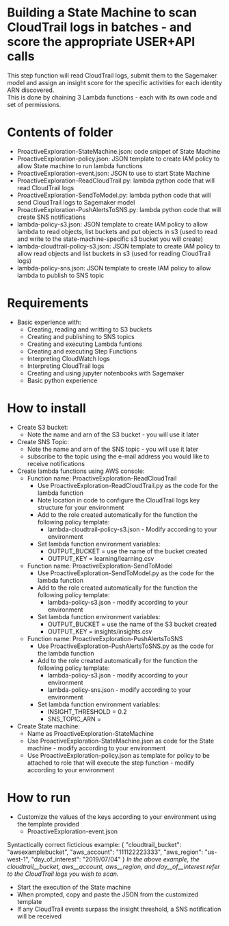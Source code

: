 # Building a State Machine to scan CloudTrail logs in batches - and score the appropriate USER+API calls
This step function will read CloudTrail logs, submit them to the Sagemaker model and assign an insight score for the specific activities for each identity ARN discovered.  
This is done by chaining 3 Lambda functions - each with its own code and set of permissions.

# Contents of folder
* ProactiveExploration-StateMachine.json: code snippet of State Machine
* ProactiveExploration-policy.json: JSON template to create IAM policy to allow State machine to run lambda functions
* ProactiveExploration-event.json: JSON to use to start State Machine
* ProactiveExploration-ReadCloudTrail.py: lambda python code that will read CloudTrail logs
* ProactiveExploration-SendToModel.py: lambda python code that will send CloudTrail logs to Sagemaker model
* ProactiveExploration-PushAlertsToSNS.py: lambda python code that will create SNS notifications
* lambda-policy-s3.json: JSON template to create IAM policy to allow lambda to read objects, list buckets and put objects in s3 (used to read and write to the state-machine-specific s3 bucket you will create)
* lambda-cloudtrail-policy-s3.json: JSON template to create IAM policy to allow read objects and list buckets in s3 (used for reading CloudTrail logs)
* lambda-policy-sns.json: JSON template to create IAM policy to allow lambda to publish to SNS topic

# Requirements
* Basic experience with:
    * Creating, reading and writting to S3 buckets
    * Creating and publishing to SNS topics
    * Creating and executing Lambda funtions
    * Creating and executing Step Functions
    * Interpreting CloudWatch logs
    * Interpreting CloudTrail logs
    * Creating and using jupyter notenbooks with Sagemaker
    * Basic python experience

# How to install
* Create S3 bucket:
    * Note the name and arn of the S3 bucket - you will use it later
* Create SNS Topic:
    * Note the name and arn of the SNS topic - you will use it later
    * subscribe to the topic using the e-mail address you would like to receive notifications
* Create lambda functions using AWS console:
    * Function name: ProactiveExploration-ReadCloudTrail
        * Use ProactiveExploration-ReadCloudTrail.py as the code for the lambda function
        * Note location in code to configure the CloudTrail logs key structure for your environment
        * Add to the role created automatically for the function the following policy template:
            * lambda-cloudtrail-policy-s3.json - Modify according to your environment
        * Set lambda function environment variables:
            * OUTPUT_BUCKET = use the name of the bucket created
            * OUTPUT_KEY = learning/learning.csv
    * Function name: ProactiveExploration-SendToModel
        * Use ProactiveExploration-SendToModel.py as the code for the lambda function
        * Add to the role created automatically for the function the following policy template:
            * lambda-policy-s3.json - modify according to your environment
        * Set lambda function environment variables:
            * OUTPUT_BUCKET = use the name of the S3 bucket created
            * OUTPUT_KEY = insights/insights.csv
    * Function name: ProactiveExploration-PushAlertsToSNS
        * Use ProactiveExploration-PushAlertsToSNS.py as the code for the lambda function
        * Add to the role created automatically for the function the following policy template:
            * lambda-policy-s3.json - modify according to your environment
            * lambda-policy-sns.json - modify according to your environment
        * Set lambda function environment variables:
            * INSIGHT_THRESHOLD = 0.2
            * SNS_TOPIC_ARN = <the arn of the SNS topic created>
* Create State machine:
    * Name as ProactiveExploration-StateMachine
    * Use ProactiveExploration-StateMachine.json as code for the State machine - modify according to your environment
    * Use ProactiveExploration-policy.json as template for policy to be attached to role that will execute the step function - modify according to your environment

# How to run
* Customize the values of the keys according to your environment using the template provided
    * ProactiveExploration-event.json

Syntactically correct ficticious example:
{
  "cloudtrail_bucket": "awsexamplebucket",
  "aws_account": "111122223333",
  "aws_region": "us-west-1",
  "day_of_interest": "2019/07/04"
}
_In the above example, the cloudtrail__bucket, aws__account, aws__region, and day__of__interest refer to the CloudTrail logs you wish to scan._

* Start the execution of the State machine
* When prompted, copy and paste the JSON from the customized template
* If any CloudTrail events surpass the insight threshold, a SNS notification will be received 